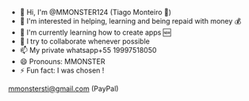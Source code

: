 
  - 👋 Hi, I'm @MMONSTER124 (Tiago Monteiro 🎩)
  - 👀 I'm interested in helping, learning and being repaid with money 💰 
  - 🌱 I'm currently learning how to create apps 🆕 
  - 💞️ I try to collaborate whenever possible 
  - 📫 My private whatsapp+55 19997518050
  - 😄 Pronouns: MMONSTER 
  - ⚡ Fun fact: I was chosen !

<!---MMONSTER124/MMONSTER124 is a ✨ SPECIAL ✨ repository because its `README.md` appears in its GitHub profile.
  You can click the Preview link to see your changes.--->



  mmonstersti@gmail.com (PayPal)
